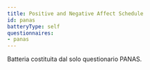 ```yaml
---
title: Positive and Negative Affect Schedule
id: panas
batteryType: self
questionnaires:
- panas
---
```

Batteria costituita dal solo questionario PANAS.